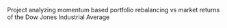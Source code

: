 Project analyzing momentum based portfolio rebalancing vs market returns of the Dow Jones Industrial Average
